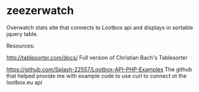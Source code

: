 # zeezerwatch
Overwatch stats site that connects to Lootbox api and displays in sortable jquery table.


Resources:

http://tablesorter.com/docs/ Full version of Christian Bach's Tablesorter

https://github.com/Splash-22557/Lootbox-API-PHP-Examples  The github that helped provide me with example code to use curl to connect ot the lootbox.eu api
